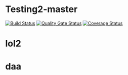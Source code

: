 # Testing2-master
 [![Build Status](https://travis-ci.com/deadman23ru/Testing2-master.svg?branch=main)](https://travis-ci.com/deadman23ru/Testing2-master)
[![Quality Gate Status](https://sonarcloud.io/api/project_badges/measure?project=deadman23ru_Testing2-master2&metric=alert_status)](https://sonarcloud.io/dashboard?id=deadman23ru_Testing2-master2)
[![Coverage Status](https://coveralls.io/repos/github/deadman23ru/Testing2-master/badge.svg)](https://coveralls.io/github/deadman23ru/Testing2-master)
# lol2
# daa
